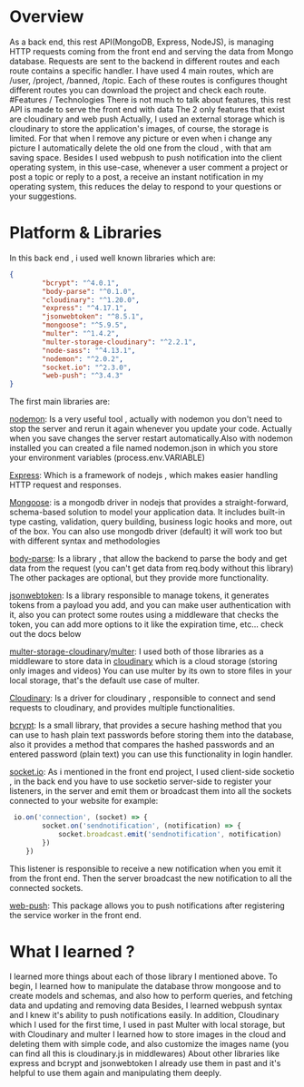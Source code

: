 # Overview
 As a back end, this rest API(MongoDB, Express, NodeJS), is managing HTTP requests coming from the front end and serving the data from Mongo database. Requests are sent to the backend in different routes 
and each route contains a specific handler.
I have used 4 main routes, which are /user, /project, /banned, /topic.
Each of these routes is configures thought different routes you can download the project and check each route. 
 #Features / Technologies 
 There is not much to talk about features, this rest API is made to serve the front end with data 
The 2 only features that exist are cloudinary and web push 
Actually, I used an external storage which is cloudinary to store the application's images, of course, the storage is limited. For that when I remove any picture or even when i change any picture I automatically delete the old one from the cloud , with that am saving space.
Besides I used webpush to push notification into the client operating system, in this use-case, whenever a user comment a project or post a topic or reply to a post, a receive an instant notification in my operating system, this reduces the delay to respond to your questions or your suggestions. 
 
# Platform & Libraries 
 In this back end , i used well known libraries which are:
```json
{
        "bcrypt": "^4.0.1",
        "body-parse": "^0.1.0",
        "cloudinary": "^1.20.0",
        "express": "^4.17.1",
        "jsonwebtoken": "^8.5.1",
        "mongoose": "^5.9.5",
        "multer": "^1.4.2",
        "multer-storage-cloudinary": "^2.2.1",
        "node-sass": "^4.13.1",
        "nodemon": "^2.0.2",
        "socket.io": "^2.3.0",
        "web-push": "^3.4.3"
}
```
The first main libraries are:

[nodemon](https://www.npmjs.com/package/nodemon):
Is a very useful tool , actually with nodemon you don't need to stop the server and rerun it again whenever you update your code. Actually when you save changes the server restart automatically.Also with nodemon installed you can created a file named nodemon.json in which you store your environment variables (process.env.VARIABLE)

[Express](https://www.npmjs.com/package/express):
Which is a framework of nodejs , which makes easier handling HTTP request and responses.

[Mongoose](https://www.npmjs.com/package/mongoose): 
is a mongodb driver in nodejs that provides a straight-forward, schema-based solution to model your application data. It includes built-in type casting, validation, query building, business logic hooks and more, out of the box.
You can also use mongodb driver (default) it will work too but with different syntax and methodologies

[body-parse](https://www.npmjs.com/package/body-parser):
Is a library , that allow the backend to parse the body and get data from the request (you can't get data from req.body without this library)
The other packages are optional, but they provide more functionality.

[jsonwebtoken](https://www.npmjs.com/package/jsonwebtoken):
Is a library responsible to manage tokens, it generates tokens from a payload you add, and you can make user authentication
with it, also you can protect some routes using a middleware that checks the token, you can add more options to it like the expiration time, etc... check out the docs below


[multer-storage-cloudinary](https://www.npmjs.com/package/multer-storage-cloudinary)/[multer](multer:https://www.npmjs.com/package/multer):
I used both of those libraries as a middleware to store data in [cloudinary](https://cloudinary.com) which is a cloud storage (storing only images and videos)
You can use multer by its own to store files in your local storage, that's the default use case of multer.

[Cloudinary](https://www.npmjs.com/package/cloudinary): 
Is a driver for cloudinary , responsible to connect and send requests to cloudinary, and provides multiple functionalities.

[bcrypt](https://www.npmjs.com/package/bcrypt):
Is a small library, that provides a secure hashing method that you can use to hash plain text passwords before storing them into the database, also it provides a method that compares the  hashed passwords and an entered password (plain text) 
you can use this functionality in login handler.

[socket.io](https://www.npmjs.com/package/socket.io):
As i mentioned in the front end project, I used client-side socketio , in the back end you have to use socketio server-side to register your listeners, in the server and emit them or broadcast them into all the sockets connected to your website
for example:
```javascript
 io.on('connection', (socket) => {
        socket.on('sendnotification', (notification) => {
            socket.broadcast.emit('sendnotification', notification)
        })
    })
```
This listener is responsible to receive a new notification when you emit it from the front end. Then the server broadcast the new notification to all the connected sockets.

[web-push](https://www.npmjs.com/package/web-push): 
This package allows you to push notifications after registering the service worker in the front end.


 
# What I learned ?
 I learned more things about each of those library I mentioned above.
To begin, I learned how to manipulate the database throw mongoose and to create models and schemas, and also how to perform queries, and fetching data and updating and removing data
Besides, I learned webpush syntax and I knew it's ability to push notifications easily.
In addition, Cloudinary which I used for the first time, I used in past Multer with local storage, but with Cloudinary and multer I learned how to store images in the cloud and deleting them with simple code, and also customize the images name (you can find all this is cloudinary.js in middlewares)
About other libraries like express and bcrypt and jsonwebtoken I already use them in past and it's helpful to use them again and manipulating them deeply.
